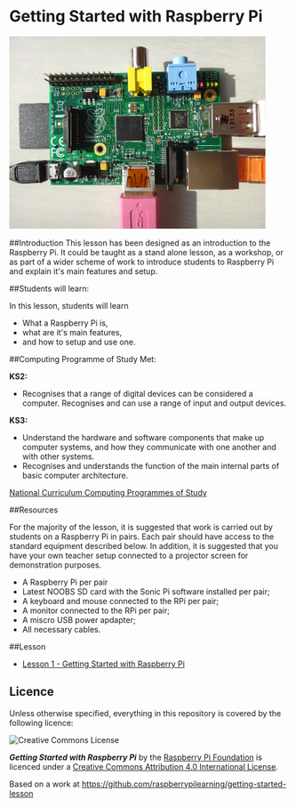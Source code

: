 # Getting Started with Raspberry Pi

![](raspberry-pi.png)

##Introduction
This lesson has been designed as an introduction to the Raspberry Pi. It could be taught as a stand alone lesson, as a workshop, or as part of a wider scheme of work to introduce students to Raspberry Pi and explain it's main features and setup.

##Students will learn:

In this lesson, students will learn 
- What a Raspberry Pi is, 
- what are it's main features, 
- and how to setup and use one.

##Computing Programme of Study Met:

**KS2:**
- Recognises that a range of digital devices can be considered a computer. Recognises and can use a range of input and output devices.

**KS3:**
- Understand the hardware and software components that make up computer systems, and how they communicate with one another and with other systems.
- Recognises and understands the function of the main internal parts of basic computer architecture.

[National Curriculum Computing Programmes of Study](https://www.gov.uk/government/publications/national-curriculum-in-england-computing-programmes-of-study/national-curriculum-in-england-computing-programmes-of-study#key-stage-3)

##Resources

For the majority of the lesson, it is suggested that work is carried out by students on a Raspberry Pi in pairs. Each pair should have access to the standard equipment described below. In addition, it is suggested that you have your own teacher setup connected to a projector screen for demonstration purposes.

- A Raspberry Pi per pair
- Latest NOOBS SD card with the Sonic Pi software installed per pair; 
- A keyboard and mouse connected to the RPi per pair;
- A monitor connected to the RPi per pair;
- A miscro USB power apdapter;
- All necessary cables.

##Lesson

- [Lesson 1 - Getting Started with Raspberry Pi](/Lesson-1/lesson-plan-1.md) 


## Licence

Unless otherwise specified, everything in this repository is covered by the following licence:

![Creative Commons License](http://i.creativecommons.org/l/by-sa/4.0/88x31.png)

***Getting Started with Raspberry Pi*** by the [Raspberry Pi Foundation](http://raspberrypi.org) is licenced under a [Creative Commons Attribution 4.0 International License](http://creativecommons.org/licenses/by-sa/4.0/).

Based on a work at https://github.com/raspberrypilearning/getting-started-lesson
